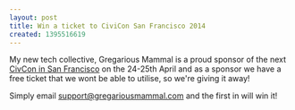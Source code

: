 ```yaml
---
layout: post
title: Win a ticket to CiviCon San Francisco 2014
created: 1395516619
---
```

<p>My new tech collective, Gregarious Mammal is a proud sponsor of the next <a href="http://sf2014.civicrm.org/" target="_blank">CivCon in San Francisco</a>&nbsp;on the 24-25th April&nbsp;and as a sponsor we have a free ticket that we wont be able to utilise, so we&#39;re giving it away!</p><p>Simply email <a href="http://mailto:support@gregariousmammal.com">support@gregariousmammal.com</a> and the first in will win it!</p>
